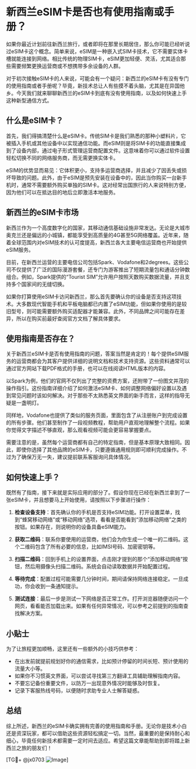 # 新西兰eSIM卡是否也有使用指南或手册？

如果你最近计划前往新西兰旅行，或者即将在那里长期居住，那么你可能已经听说过eSIM卡这个概念。简单来说，eSIM是一种嵌入式SIM卡技术，它不需要实体卡槽就能连接到网络。相比传统的物理SIM卡，eSIM更加轻便、灵活，尤其适合那些需要频繁更换运营商或不想携带多余设备的人群。

对于初次接触eSIM卡的人来说，可能会有一个疑问：新西兰的eSIM卡有没有专门的使用指南或者手册呢？毕竟，新技术总让人有些摸不着头脑，尤其是在异国他乡。今天我们就来聊聊新西兰的eSIM卡到底有没有使用指南，以及如何快速上手这种新型通信方式。

## 什么是eSIM卡？

首先，我们得搞清楚什么是eSIM卡。传统SIM卡是我们熟悉的那种小塑料片，它被插入手机或其他设备中以实现通信功能。而eSIM则是将SIM卡的功能直接集成到了设备内部，通过电子形式管理运营商配置文件。这意味着你可以通过软件设置轻松切换不同的网络服务商，而无需更换实体卡。

eSIM的优势显而易见：它体积更小，支持多运营商选择，并且减少了因丢失或损坏导致的问题。此外，由于eSIM是预先安装在设备中的，因此当你购买一台新手机时，通常不需要额外购买单独的SIM卡。这对经常出国旅行的人来说特别方便，因为他们可以在抵达目的地后立即激活本地服务。

## 新西兰的eSIM卡市场

新西兰作为一个高度数字化的国家，其移动通信基础设施非常发达。无论是大城市奥克兰还是偏远的小城镇，都能享受到高质量的4G甚至5G网络覆盖。近年来，随着全球范围内对eSIM技术的认可度提高，新西兰各大主要电信运营商也开始提供eSIM服务。

目前，在新西兰运营的主要电信公司包括Spark、Vodafone和2degrees。这些公司不仅提供了广泛的国际漫游套餐，还专门为游客推出了短期流量包和通话分钟数组合。例如，Spark提供的“Tourist SIM”允许用户按照天数购买数据流量，并且支持多个国家间的无缝切换。

如果你打算使用eSIM卡访问新西兰，那么首先要确认你的设备是否支持这项技术。大多数现代智能手机和平板电脑都已内置了eSIM功能，但如果你使用的是较旧型号，则可能需要额外购买适配器才能兼容。此外，不同品牌之间可能存在差异，所以在购买前最好查阅官方文档了解具体要求。

## 使用指南是否存在？

关于新西兰eSIM卡是否有使用指南的问题，答案当然是肯定的！每个提供eSIM服务的运营商都会为其客户提供详细的说明文档和技术支持资源。这些资料通常可以通过官方网站下载PDF格式的手册，也可以在线阅读HTML版本的内容。

以Spark为例，他们的官网不仅列出了完整的资费方案，还附带了一份图文并茂的操作指引。这份指南详细介绍了如何激活eSIM卡、如何调整网络偏好设置以及遇到常见问题时该如何解决。对于那些不太熟悉英文界面的新手而言，这样的指导无疑是一盏明灯。

同样地，Vodafone也提供了类似的服务页面，里面包含了从注册账户到完成设置的所有步骤。他们甚至制作了一段视频教程，帮助用户直观地理解整个流程。如果你觉得文字描述不够直观，那么观看视频可能会更容易掌握要点。

需要注意的是，虽然每个运营商都有自己的特定指南，但是基本原理大致相同。因此，即使你选择了其他品牌的eSIM卡，只要遵循通用规则即可顺利完成操作。不过为了确保万无一失，建议提前联系客服询问具体情况。

## 如何快速上手？

既然有了指南，接下来就是实际应用的部分了。假设你现在已经在新西兰拿到了一张eSIM卡，并且想要马上开始使用，请按照以下步骤进行操作：

1. **检查设备支持**：首先确认你的手机是否支持eSIM功能。打开设置菜单，找到“蜂窝移动网络”或“移动网络”选项，看看是否能看到“添加移动网络”之类的按钮。如果存在，则说明你的设备具备eSIM能力。

2. **获取二维码**：联系你要使用的运营商，他们会为你生成一个唯一的二维码。这个二维码包含了所有必要的信息，比如IMSI号码、加密密钥等。

3. **扫描二维码**：回到手机上的设置界面，点击刚才提到的那个“添加移动网络”按钮，然后用摄像头扫描二维码。系统会自动读取数据并开始配置过程。

4. **等待完成**：配置过程可能需要几分钟时间，期间请保持网络连接稳定。一旦成功，你会收到一条通知提示。

5. **测试连接**：最后一步是测试一下网络是否正常工作。打开浏览器随便访问一个网页，看看能否加载出来。如果有任何异常情况，可以参考之前提到的指南查找解决方案。

## 小贴士

为了让旅程更加顺畅，这里还有一些额外的小技巧供参考：

- 在出发前就提前规划好你的通信需求，比如预计停留的时间长短、预计使用的流量大小等。
- 如果你不习惯英文界面，可以尝试寻找第三方翻译工具辅助理解指南内容。
- 不要忘记备份重要文件，以防万一出现意外情况时能够及时恢复。
- 记录下客服热线号码，以便随时求助专业人士解答疑惑。

## 总结

综上所述，新西兰的eSIM卡确实拥有完善的使用指南和手册。无论你是技术小白还是资深玩家，都可以借助这些资源轻松搞定一切。当然，最重要的是保持耐心和细心，毕竟任何新技术都需要一定时间去适应。希望这篇文章能帮助到即将踏上新西兰之旅的朋友们！

[TG💪+ @jx0703 ![Image](https://github.com/user-attachments/assets/dbca1d08-cadb-493c-b0ec-ad6f7a83f270)]